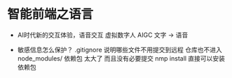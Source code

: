 # 智能前端之语言
- AI时代新的交互体验，语音交互
    虚拟数字人 AIGC 文字 -> 语音

- 敏感信息怎么保护？
    .gitignore  说明哪些文件不用提交到远程 仓库也不进入
    node_modules/ 依赖包  太大了  而且没有必要提交 nmp install 直接可以安装依赖包
    